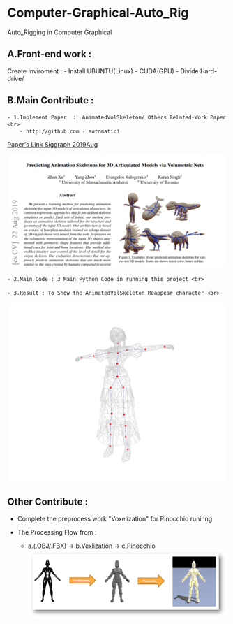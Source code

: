 # Computer-Graphical-Auto_Rig
Auto_Rigging in Computer Graphical


## A.Front-end work : 
Create Inviroment : 
    - Install UBUNTU(Linux)
    - CUDA(GPU)
    - Divide Hard-drive/ 

## B.Main Contribute : 
    - 1.Implement Paper  :  AnimatedVolSkeleton/ Others Related-Work Paper <br>
        - http://github.com - automatic!
[Paper's Link Siggraph 2019Aug](https://arxiv.org/pdf/1908.08506.pdf)
        
![Paper](Paper.JPG)

    - 2.Main Code : 3 Main Python Code in running this project <br>

    - 3.Result : To Show the AnimatedVolSkeleton Reappear character <br>

![image](AVS.jpg)

## Other Contribute : 
- Complete the preprocess work "Voxelization" for Pinocchio runinng <br>

- The Processing Flow from : 
    - a.(.OBJ/.FBX) -> b.Vexlization -> c.Pinocchio
![image](Auto_Rig.png)


